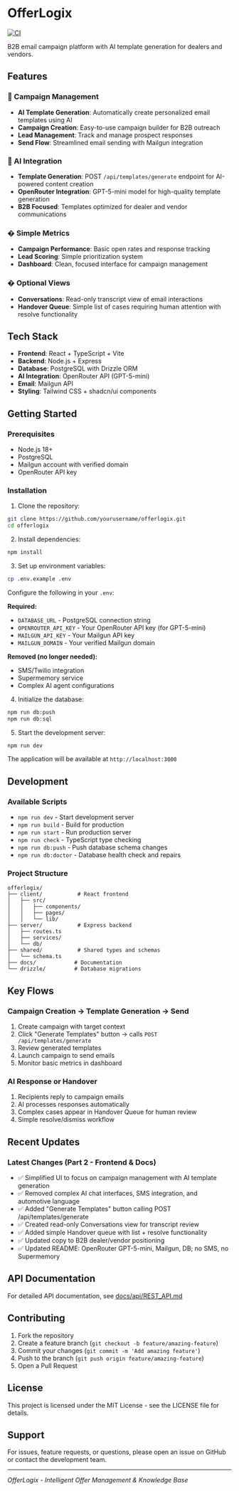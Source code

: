 # OfferLogix

[![CI](https://github.com/joshcopp/OfferLogix/actions/workflows/ci.yml/badge.svg)](https://github.com/joshcopp/OfferLogix/actions/workflows/ci.yml)

B2B email campaign platform with AI template generation for dealers and vendors.

## Features

### 📧 Campaign Management
- **AI Template Generation**: Automatically create personalized email templates using AI
- **Campaign Creation**: Easy-to-use campaign builder for B2B outreach
- **Lead Management**: Track and manage prospect responses
- **Send Flow**: Streamlined email sending with Mailgun integration

### 🤖 AI Integration
- **Template Generation**: POST `/api/templates/generate` endpoint for AI-powered content creation
- **OpenRouter Integration**: GPT-5-mini model for high-quality template generation
- **B2B Focused**: Templates optimized for dealer and vendor communications

### � Simple Metrics
- **Campaign Performance**: Basic open rates and response tracking
- **Lead Scoring**: Simple prioritization system
- **Dashboard**: Clean, focused interface for campaign management

### � Optional Views
- **Conversations**: Read-only transcript view of email interactions
- **Handover Queue**: Simple list of cases requiring human attention with resolve functionality

## Tech Stack

- **Frontend**: React + TypeScript + Vite
- **Backend**: Node.js + Express
- **Database**: PostgreSQL with Drizzle ORM
- **AI Integration**: OpenRouter API (GPT-5-mini)
- **Email**: Mailgun API
- **Styling**: Tailwind CSS + shadcn/ui components

## Getting Started

### Prerequisites

- Node.js 18+
- PostgreSQL
- Mailgun account with verified domain
- OpenRouter API key

### Installation

1. Clone the repository:
```bash
git clone https://github.com/yourusername/offerlogix.git
cd offerlogix
```

2. Install dependencies:
```bash
npm install
```

3. Set up environment variables:
```bash
cp .env.example .env
```

Configure the following in your `.env`:

**Required:**
- `DATABASE_URL` - PostgreSQL connection string
- `OPENROUTER_API_KEY` - Your OpenRouter API key (for GPT-5-mini)
- `MAILGUN_API_KEY` - Your Mailgun API key
- `MAILGUN_DOMAIN` - Your verified Mailgun domain

**Removed (no longer needed):**
- SMS/Twilio integration
- Supermemory service
- Complex AI agent configurations

4. Initialize the database:
```bash
npm run db:push
npm run db:sql
```

5. Start the development server:
```bash
npm run dev
```

The application will be available at `http://localhost:3000`

## Development

### Available Scripts

- `npm run dev` - Start development server
- `npm run build` - Build for production
- `npm run start` - Run production server
- `npm run check` - TypeScript type checking
- `npm run db:push` - Push database schema changes
- `npm run db:doctor` - Database health check and repairs

### Project Structure

```
offerlogix/
├── client/           # React frontend
│   ├── src/
│   │   ├── components/
│   │   ├── pages/
│   │   └── lib/
├── server/           # Express backend
│   ├── routes.ts
│   ├── services/
│   └── db/
├── shared/           # Shared types and schemas
│   └── schema.ts
├── docs/            # Documentation
└── drizzle/         # Database migrations
```

## Key Flows

### Campaign Creation → Template Generation → Send
1. Create campaign with target context
2. Click "Generate Templates" button → calls `POST /api/templates/generate`
3. Review generated templates
4. Launch campaign to send emails
5. Monitor basic metrics in dashboard

### AI Response or Handover
1. Recipients reply to campaign emails
2. AI processes responses automatically
3. Complex cases appear in Handover Queue for human review
4. Simple resolve/dismiss workflow

## Recent Updates

### Latest Changes (Part 2 - Frontend & Docs)
- ✅ Simplified UI to focus on campaign management with AI template generation
- ✅ Removed complex AI chat interfaces, SMS integration, and automotive language
- ✅ Added "Generate Templates" button calling POST /api/templates/generate
- ✅ Created read-only Conversations view for transcript review
- ✅ Added simple Handover queue with list + resolve functionality
- ✅ Updated copy to B2B dealer/vendor positioning
- ✅ Updated README: OpenRouter GPT-5-mini, Mailgun, DB; no SMS, no Supermemory

## API Documentation

For detailed API documentation, see [docs/api/REST_API.md](./docs/api/REST_API.md)

## Contributing

1. Fork the repository
2. Create a feature branch (`git checkout -b feature/amazing-feature`)
3. Commit your changes (`git commit -m 'Add amazing feature'`)
4. Push to the branch (`git push origin feature/amazing-feature`)
5. Open a Pull Request

## License

This project is licensed under the MIT License - see the LICENSE file for details.

## Support

For issues, feature requests, or questions, please open an issue on GitHub or contact the development team.

---

*OfferLogix - Intelligent Offer Management & Knowledge Base*